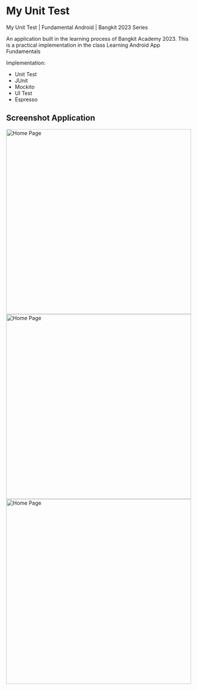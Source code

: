 # My Unit Test
My Unit Test | Fundamental Android | Bangkit 2023 Series

An application built in the learning process of Bangkit Academy 2023. This is a practical implementation in the class Learning Android App Fundamentals

Implementation:
- Unit Test
- JUnit
- Mockito
- UI Test
- Espresso

## Screenshot Application
<img src="https://github.com/riyandifirman/my-unit-test/assets/49358131/08db3a70-d3ee-4f32-9dfa-c19530ed637d" alt="Home Page" widht="500" height="500">
<img src="https://github.com/riyandifirman/my-unit-test/assets/49358131/37cf2ce2-b538-42e7-8ded-6c8008eaaa6c" alt="Home Page" widht="500" height="500">
<img src="https://github.com/riyandifirman/my-unit-test/assets/49358131/548cda1c-1496-49ac-82f7-d80368652fd0" alt="Home Page" widht="500" height="500">
